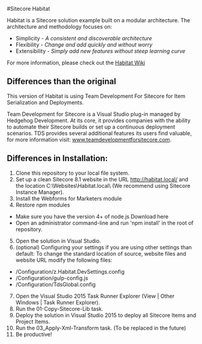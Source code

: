 #Sitecore Habitat

Habitat is a Sitecore solution example built on a modular architecture.
The architecture and methodology focuses on:

* Simplicity - *A consistent and discoverable architecture*
* Flexibility - *Change and add quickly and without worry*
* Extensibility - *Simply add new features without steep learning curve*

For more information, please check out the [Habitat Wiki](../../wiki)

## Differences than the original

This version of Habitat is using Team Development For Sitecore for Item Serialization and Deployments.

Team Development for Sitecore is a Visual Studio plug-in managed by Hedgehog Development. At its core, it provides companies with the ability to automate their Sitecore builds or set up a continuous deployment scenarios. TDS provides several additional features its users find valuable, for more information visit: www.teamdevelopmentforsitecore.com.

## Differences in Installation:

1. Clone this repository to your local file system.
2. Set up a clean Sitecore 8.1 website in the URL http://habitat.local/ and the location C:\Websites\Habitat.local\ (We recommend using Sitecore Instance Manager).
3. Install the Webforms for Marketers module
4. Restore npm modules
  - Make sure you have the version 4+ of node.js Download here
  - Open an administrator command-line and run 'npm install' in the root of repository.
5. Open the solution in Visual Studio.
6. (optional) Configuring your settings if you are using other settings than default:
To change the standard location of source, website files and website URL modify the following files:
  - /Configuration/z.Habitat.DevSettings.config
  - /Configuration/gulp-config.js
  - /Configuration/TdsGlobal.config
7. Open the Visual Studio 2015 Task Runner Explorer (View | Other Windows | Task Runner Explorer).
8. Run the 01-Copy-Sitecore-Lib task. 
9. Deploy the solution in Visual Studio 2015 to deploy all Sitecore Items and Project Items.
10. Run the 03_Apply-Xml-Transform task. (To be replaced in the future)
11. Be productive!
